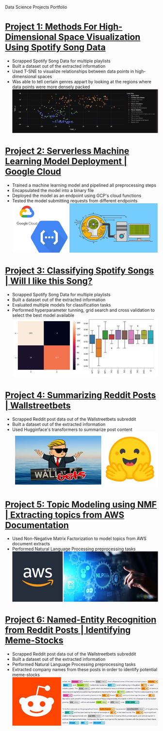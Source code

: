 Data Science Projects Portfolio

# [Project 1: Methods For High-Dimensional Space Visualization Using Spotify Song Data](https://github.com/irojasgo/spotifytsne)
- Scrapped Spotify Song Data for multiple playlists
- Built a dataset out of the extracted information
- Used T-SNE to visualize relationships between data points in  high-dimensional spaces
- Was able to tell certain genres appart by looking at the regions where data points were more densely packed
![](/images/Screenshot_4.jpg)

# [Project 2: Serverless Machine Learning Model Deployment | Google Cloud](www.google.com)
- Trained a machine learning model and pipelined all preprocessing steps
- Encapsulated the model into a binary file
- Deployed the model as an endpoint using GCP's cloud functions
- Tested the model submitting requests from different endpoints
![](/images/Screenshot_6.jpg)

# [Project 3: Classifying Spotify Songs | Will I like this Song?](https://github.com/irojasgo/spotifyclassifier)
- Scrapped Spotify Song Data for multiple playlists
- Built a dataset out of the extracted information
- Evaluated multiple models for classification tasks
- Performed hyperparameter tunning, grid search and cross validation to select the best model available 
![](/images/Screenshot_1.jpg)

# [Project 4: Summarizing Reddit Posts | Wallstreetbets](www.google.com)
- Scrapped Reddit post data out of the Wallstreetbets subreddit
- Built a dataset out of the extracted information
- Used Hugginface's transformers to summarize post content
![](/images/Screenshot_2.jpg)

# [Project 5: Topic Modeling using NMF | Extracting topics from AWS Documentation](www.google.com)
- Used Non-Negative Matrix Factorization to model topics from AWS document extracts
- Performed Natural Language Processing preprocessing tasks 
![](/images/Screenshot_3.jpg)

# [Project 6: Named-Entity Recognition from Reddit Posts | Identifying Meme-Stocks](www.google.com)
- Scrapped Reddit post data out of the Wallstreetbets subreddit
- Built a dataset out of the extracted information
- Performed Natural Language Processing preprocessing tasks
- Extracted company names from these posts in order to identify potential meme-stocks
![](/images/Screenshot_5.jpg)
